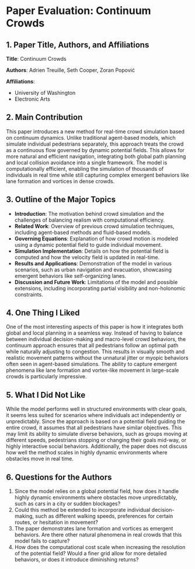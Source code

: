 # Paper Evaluation: Continuum Crowds

## 1. Paper Title, Authors, and Affiliations

**Title**: Continuum Crowds

**Authors**: Adrien Treuille, Seth Cooper, Zoran Popović

**Affiliations**:

- University of Washington
- Electronic Arts

## 2. Main Contribution

This paper introduces a new method for real-time crowd simulation based on continuum dynamics. Unlike traditional agent-based models, which simulate individual pedestrians separately, this approach treats the crowd as a continuous flow governed by dynamic potential fields. This allows for more natural and efficient navigation, integrating both global path planning and local collision avoidance into a single framework. The model is computationally efficient, enabling the simulation of thousands of individuals in real time while still capturing complex emergent behaviors like lane formation and vortices in dense crowds.

## 3. Outline of the Major Topics

- **Introduction**: The motivation behind crowd simulation and the challenges of balancing realism with computational efficiency.
- **Related Work**: Overview of previous crowd simulation techniques, including agent-based methods and fluid-based models.
- **Governing Equations**: Explanation of how crowd motion is modeled using a dynamic potential field to guide individual movement.
- **Simulation Implementation**: Details on how the potential field is computed and how the velocity field is updated in real-time.
- **Results and Applications**: Demonstration of the model in various scenarios, such as urban navigation and evacuation, showcasing emergent behaviors like self-organizing lanes.
- **Discussion and Future Work**: Limitations of the model and possible extensions, including incorporating partial visibility and non-holonomic constraints.

## 4. One Thing I Liked

One of the most interesting aspects of this paper is how it integrates both global and local planning in a seamless way. Instead of having to balance between individual decision-making and macro-level crowd behaviors, the continuum approach ensures that all pedestrians follow an optimal path while naturally adjusting to congestion. This results in visually smooth and realistic movement patterns without the unnatural jitter or myopic behaviors often seen in agent-based simulations. The ability to capture emergent phenomena like lane formation and vortex-like movement in large-scale crowds is particularly impressive.

## 5. What I Did Not Like

While the model performs well in structured environments with clear goals, it seems less suited for scenarios where individuals act independently or unpredictably. Since the approach is based on a potential field guiding the entire crowd, it assumes that all pedestrians have similar objectives. This may limit its ability to simulate diverse behaviors, such as groups moving at different speeds, pedestrians stopping or changing their goals mid-way, or highly interactive social behaviors. Additionally, the paper does not discuss how well the method scales in highly dynamic environments where obstacles move in real time.

## 6. Questions for the Authors

1. Since the model relies on a global potential field, how does it handle highly dynamic environments where obstacles move unpredictably, such as cars in a city or sudden blockages?
2. Could this method be extended to incorporate individual decision-making, such as different walking speeds, preferences for certain routes, or hesitation in movement?
3. The paper demonstrates lane formation and vortices as emergent behaviors. Are there other natural phenomena in real crowds that this model fails to capture?
4. How does the computational cost scale when increasing the resolution of the potential field? Would a finer grid allow for more detailed behaviors, or does it introduce diminishing returns?